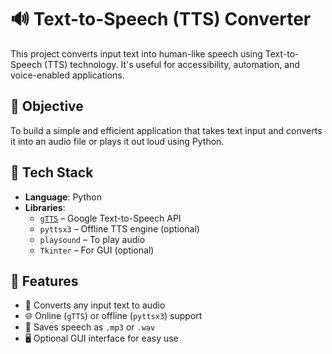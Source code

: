 # 🔊 Text-to-Speech (TTS) Converter

This project converts input text into human-like speech using Text-to-Speech (TTS) technology. It's useful for accessibility, automation, and voice-enabled applications.

## 🎯 Objective

To build a simple and efficient application that takes text input and converts it into an audio file or plays it out loud using Python.

## 🧰 Tech Stack

- **Language**: Python
- **Libraries**:
  - [`gTTS`](https://pypi.org/project/gTTS/) – Google Text-to-Speech API
  - `pyttsx3` – Offline TTS engine (optional)
  - `playsound` – To play audio
  - `Tkinter` – For GUI (optional)

## 🚀 Features

- 📝 Converts any input text to audio
- 🌐 Online (`gTTS`) or offline (`pyttsx3`) support
- 📁 Saves speech as `.mp3` or `.wav`
- 🖥️ Optional GUI interface for easy use

